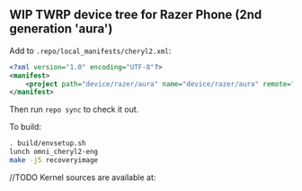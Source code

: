 ## WIP TWRP device tree for Razer Phone (2nd generation 'aura')

Add to `.repo/local_manifests/cheryl2.xml`:

```xml
<?xml version="1.0" encoding="UTF-8"?>
<manifest>
	<project path="device/razer/aura" name="device/razer/aura" remote="translucentfocus" revision="android-8.1" />
</manifest>
```

Then run `repo sync` to check it out.

To build:

```sh
. build/envsetup.sh
lunch omni_cheryl2-eng
make -j5 recoveryimage
```

//TODO
Kernel sources are available at: 
